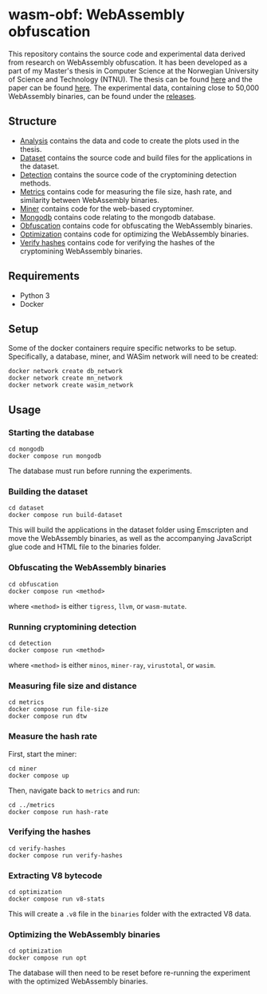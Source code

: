 # wasm-obf: WebAssembly obfuscation

This repository contains the source code and experimental data derived from research on WebAssembly obfuscation.
It has been developed as a part of my Master's thesis in Computer Science at the Norwegian University of Science and Technology (NTNU).
The thesis can be found [here](https://ntnuopen.ntnu.no/ntnu-xmlui/handle/11250/3118533) and the paper can be found [here](https://arxiv.org/abs/2403.15197).
The experimental data, containing close to 50,000 WebAssembly binaries, can be found under the [releases](https://github.com/HakonHarnes/wasm-obf/releases/tag/v1.0).

## Structure

- [Analysis](https://github.com/HakonHarnes/wasm-obf/tree/main/analysis) contains the data and code to create the plots used in the thesis.
- [Dataset](https://github.com/HakonHarnes/wasm-obf/tree/main/dataset) contains the source code and build files for the applications in the dataset.
- [Detection](https://github.com/HakonHarnes/wasm-obf/tree/main/detection) contains the source code of the cryptomining detection methods.
- [Metrics](https://github.com/HakonHarnes/wasm-obf/tree/main/metrics) contains code for measuring the file size, hash rate, and similarity between WebAssembly binaries.
- [Miner](https://github.com/HakonHarnes/wasm-obf/tree/main/miner) contains code for the web-based cryptominer.
- [Mongodb](https://github.com/HakonHarnes/wasm-obf/tree/main/mongodb) contains code relating to the mongodb database.
- [Obfuscation](https://github.com/HakonHarnes/wasm-obf/tree/main/obfuscation) contains code for obfuscating the WebAssembly binaries.
- [Optimization](https://github.com/HakonHarnes/wasm-obf/tree/main/optimization) contains code for optimizing the WebAssembly binaries.
- [Verify hashes](https://github.com/HakonHarnes/wasm-obf/tree/main/verify-hashes) contains code for verifying the hashes of the cryptomining WebAssembly binaries.

## Requirements

- Python 3
- Docker

## Setup

Some of the docker containers require specific networks to be setup.
Specifically, a database, miner, and WASim network will need to be created:

```
docker network create db_network
docker network create mn_network
docker network create wasim_network
```

## Usage

### Starting the database

```
cd mongodb
docker compose run mongodb
```

The database must run before running the experiments.

### Building the dataset

```
cd dataset
docker compose run build-dataset
```

This will build the applications in the dataset folder using Emscripten and move the WebAssembly binaries, as well as the accompanying JavaScript glue code and HTML file to the binaries folder.

### Obfuscating the WebAssembly binaries

```
cd obfuscation
docker compose run <method>
```

where `<method>` is either `tigress`, `llvm`, or `wasm-mutate`.

### Running cryptomining detection

```
cd detection
docker compose run <method>
```

where `<method>` is either `minos`, `miner-ray`, `virustotal`, or `wasim`.

### Measuring file size and distance

```
cd metrics
docker compose run file-size
docker compose run dtw
```

### Measure the hash rate

First, start the miner:

```
cd miner
docker compose up
```

Then, navigate back to `metrics` and run:

```
cd ../metrics
docker compose run hash-rate
```

### Verifying the hashes

```
cd verify-hashes
docker compose run verify-hashes
```

### Extracting V8 bytecode

```
cd optimization
docker compose run v8-stats
```

This will create a `.v8` file in the `binaries` folder with the extracted V8 data.

### Optimizing the WebAssembly binaries

```
cd optimization
docker compose run opt
```

The database will then need to be reset before re-running the experiment with the optimized WebAssembly binaries.
